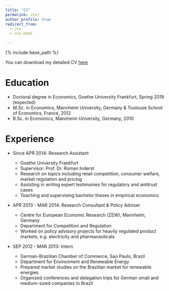 ```yaml
---
title: "CV"
permalink: /cv/
author_profile: true
redirect_from:
  - /cv
  - /cv.html

---
```


{% include base_path %}


You can download my detailed CV [here](http://kotsche.github.io/files/CV_Homepage.pdf)


Education
======

* Doctoral degree in Economics, Goethe University Frankfurt, Spring 2019 (expected)
* M.Sc. in Economics, Mannheim University, Germany &
Toulouse School of Economics, France, 2012
* B.Sc. in Economics, Mannheim University, Germany, 2010

Experience
======
* Since  APR 2014: Research Assistant
  * Goethe University Frankfurt
  * Supervisor: Prof. Dr. Roman Inderst
  * Research on topics including retail competition, consumer welfare, market
    regulation and pricing
  * Assisting in writing expert testimonies for regulatory and antitrust cases 
  * Teaching and supervising bachelor theses in empirical economics


* APR 2013 - MAR 2014: Research Consultant & Policy Adviser
  * Centre for European Economic Research (ZEW),
    Mannheim, Germany
  * Department for Competition and Regulation
  * Worked on policy advisory projects for heavily regulated product markets, e.g.
    electricity and pharmaceuticals

* SEP 2012 - MAR 2013: Intern
  * German-Brazilian Chamber of Commerce, Sao Paulo, Brazil
  * Department for Environment and Renewable Energy
  * Prepared market studies on the Brazilian market for renewable
energies
  * Organized conferences and delegation trips for German small and
medium-sized companies to Brazil